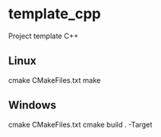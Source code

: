 # template_cpp
Project template C++

## Linux
cmake CMakeFiles.txt
make

## Windows
cmake CMakeFiles.txt
cmake build . -Target <name>
